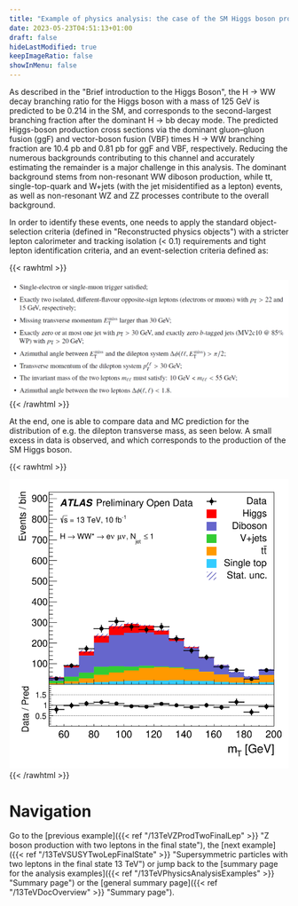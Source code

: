 ```yaml
---
title: "Example of physics analysis: the case of the SM Higgs boson production in the H → WW decay channel in the two-lepton final state"
date: 2023-05-23T04:51:13+01:00
draft: false
hideLastModified: true
keepImageRatio: false
showInMenu: false
---
```


As described in the "Brief introduction to the Higgs Boson", the H → WW decay branching ratio for the Higgs boson with a mass of 125 GeV is predicted to be 0.214 in the SM, and corresponds to the second-largest branching fraction after the dominant H → bb decay mode. The predicted Higgs-boson production cross sections via the dominant gluon–gluon fusion (ggF) and vector-boson fusion (VBF) times H → WW branching fraction are 10.4 pb and 0.81 pb for ggF and VBF, respectively. Reducing the numerous backgrounds contributing to this channel and accurately estimating the remainder is a major challenge in this analysis. The dominant background stems from non-resonant WW diboson production, while tt, single-top-quark and W+jets (with the jet misidentified as a lepton) events, as well as non-resonant WZ and ZZ processes contribute to the overall background.

In order to identify these events, one needs to apply the standard object-selection criteria (defined in "Reconstructed physics objects") with a stricter lepton calorimeter and tracking isolation (< 0.1) requirements and tight lepton identification criteria, and an event-selection criteria defined as:

{{< rawhtml >}}
<CENTER>
<img src="images/DL2.png" width="800" />
</CENTER>
{{< /rawhtml >}}

At the end, one is able to compare data and MC prediction for the distribution of e.g. the dilepton transverse mass, as seen below. A small excess in data is observed, and which corresponds to the production of the SM Higgs boson.

{{< rawhtml >}}
<CENTER>
<img src="images/fig_05h.png" width="600" />
</CENTER>
{{< /rawhtml >}}

# Navigation
Go to the [previous example]({{< ref "/13TeVZProdTwoFinalLep" >}} "Z boson production with two leptons in the final state"), the [next example]({{< ref "/13TeVSUSYTwoLepFinalState" >}} "Supersymmetric particles with two leptons in the final state 13 TeV") or jump back to the [summary page for the analysis examples]({{< ref "/13TeVPhysicsAnalysisExamples" >}} "Summary page") or the [general summary page]({{< ref "/13TeVDocOverview" >}} "Summary page").